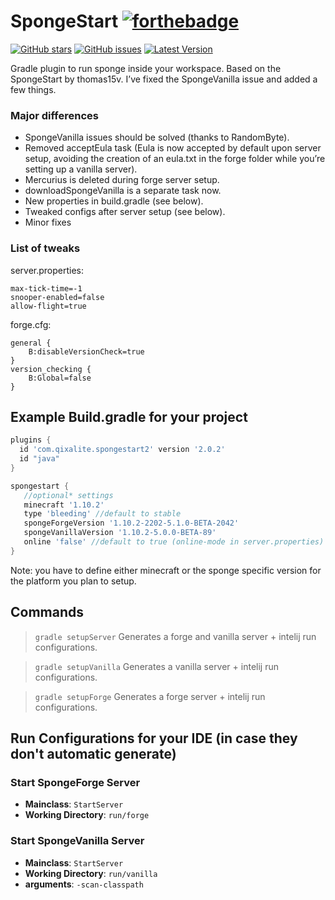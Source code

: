 # SpongeStart [![forthebadge](https://forthebadge.com/images/badges/contains-cat-gifs.svg)](https://forthebadge.com) 
[![GitHub 
stars](https://img.shields.io/github/stars/ImMorpheus/SpongeStart.svg)](https://github.com/ImMorpheus/SpongeStart/stargazers) [![GitHub 
issues](https://img.shields.io/github/issues/ImMorpheus/SpongeStart.svg)](https://github.com/ImMorpheusSpongeStart/issues) [![Latest Version](https://img.shields.io/badge/gradleplugin-v2.0.2-green.svg)](https://plugins.gradle.org/plugin/com.qixalite.spongestart2)

Gradle plugin to run sponge inside your workspace. Based on the SpongeStart by thomas15v.
I’ve fixed the SpongeVanilla issue and added a few things.

### Major differences

* SpongeVanilla issues should be solved (thanks to RandomByte).
* Removed acceptEula task (Eula is now accepted by default upon server setup, avoiding the creation of an eula.txt in the forge folder while you’re setting up a vanilla server).
* Mercurius is deleted during forge server setup.
* downloadSpongeVanilla is a separate task now.
* New properties in build.gradle (see below).
* Tweaked configs after server setup (see below).
* Minor fixes

### List of tweaks

server.properties:
```
max-tick-time=-1
snooper-enabled=false
allow-flight=true
```

forge.cfg:
```
general {
    B:disableVersionCheck=true
}
version_checking {
    B:Global=false
}
```


## Example Build.gradle for your project
```groovy
plugins {
  id 'com.qixalite.spongestart2' version '2.0.2'
  id "java"
}

spongestart {
   //optional* settings
   minecraft '1.10.2'
   type 'bleeding' //default to stable
   spongeForgeVersion '1.10.2-2202-5.1.0-BETA-2042'
   spongeVanillaVersion '1.10.2-5.0.0-BETA-89'
   online 'false' //default to true (online-mode in server.properties)
}

```
Note: you have to define either minecraft or the sponge specific version for the platform you plan to setup.

## Commands

>`gradle setupServer`
> Generates a forge and vanilla server + intelij run configurations.

>`gradle setupVanilla`
> Generates a vanilla server + intelij run configurations.

>`gradle setupForge`
> Generates a forge server + intelij run configurations.


## Run Configurations for your IDE (in case they don't automatic generate)

### Start SpongeForge Server
>
- **Mainclass**: `StartServer`
- **Working Directory**: `run/forge`

### Start SpongeVanilla Server
>
- **Mainclass**: `StartServer`
- **Working Directory**: `run/vanilla`
- **arguments**: `-scan-classpath`

